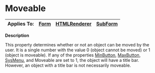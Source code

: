 




<h1 class="heading"><span class="name">Moveable</span></h1>

| Applies To: | [Form](./form.md) | [HTMLRenderer](./htmlrenderer.md) | [SubForm](./subform.md) |
| --- | --- | --- | ---  |


**Description**


This property determines whether or not an object can be moved by the user. It is a single number with the value 0 (object cannot be moved) or 1 (object is moveable). If any of the properties [MinButton](MinButton.htm), [MaxButton](maxbutton.md), [SysMenu](SysMenu.htm), and Moveable are set to 1, the object will have a title bar. However, an object with a title bar is not necessarily moveable.



